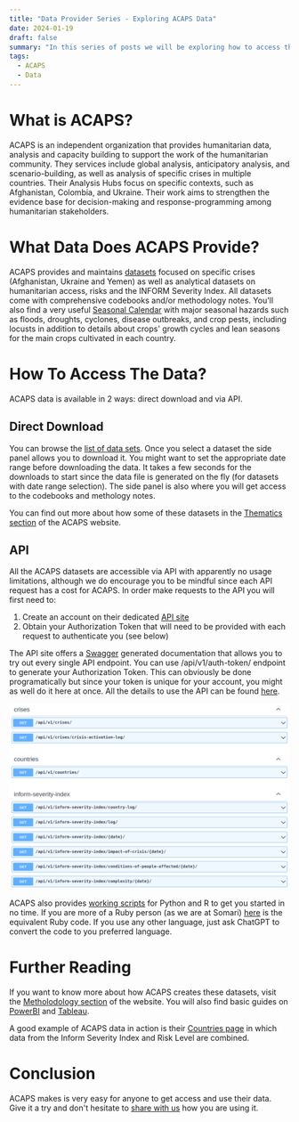 ```yaml
---
title: "Data Provider Series - Exploring ACAPS Data"
date: 2024-01-19
draft: false
summary: "In this series of posts we will be exploring how to access the data from trusted providers and how to integrate them with your own tools. This post explores ACAPS datasets."
tags:
  - ACAPS
  - Data
---
```


# What is ACAPS?

ACAPS is an independent organization that provides humanitarian data, analysis and capacity building to support the work of the humanitarian community. They services include global analysis, anticipatory analysis, and scenario-building, as well as analysis of specific crises in multiple countries. Their Analysis Hubs focus on specific contexts, such as Afghanistan, Colombia, and Ukraine. Their work aims to strengthen the evidence base for decision-making and response-programming among humanitarian stakeholders.

# What Data Does ACAPS Provide?

ACAPS provides and maintains [datasets](https://www.acaps.org/en/data) focused on specific crises (Afghanistan, Ukraine and Yemen) as well as analytical datasets on humanitarian access, risks and the INFORM Severity Index. All datasets come with comprehensive codebooks and/or methodology notes. You'll also find a very useful [Seasonal Calendar](https://www.acaps.org/en/thematics/all-topics/seasonal-calendar) with major seasonal hazards such as floods, droughts, cyclones, disease outbreaks, and crop pests, including locusts in addition to details about crops' growth cycles and lean seasons for the main crops cultivated in each country.

# How To Access The Data?

ACAPS data is available in 2 ways: direct download and via API.

## Direct Download

You can browse the [list of data sets](https://www.acaps.org/en/data). Once you select a dataset the side panel allows you to download it. You might want to set the appropriate date range before downloading the data. It takes a few seconds for the downloads to start since the data file is generated on the fly (for datasets with date range selection). The side panel is also where you will get access to the codebooks and methology notes.

You can find out more about how some of these datasets in the [Thematics section](https://www.acaps.org/en/thematics) of the ACAPS website.

## API

All the ACAPS datasets are accessible via API with apparently no usage limitations, although we do encourage you to be mindful since each API request has a cost for ACAPS. In order make requests to the API you will first need to:

1. Create an account on their dedicated [API site](https://api.acaps.org/)
2. Obtain your Authorization Token that will need to be provided with each request to authenticate you (see below)

The API site offers a [Swagger](https://swagger.io/) generated documentation that allows you to try out every single API endpoint. You can use /api/v1/auth-token/ endpoint to generate your Authorization Token. This can obviously be done programatically but since your token is unique for your account, you might as well do it here at once. All the details to use the API can be found [here](https://api.acaps.org/using-the-api/).

![ACAPS Swagger Documentation](acaps-swagger.png)

ACAPS also provides [working scripts](https://api.acaps.org/working-examples/) for Python and R to get you started in no time. If you are more of a Ruby person (as we are at Somari) [here](https://gist.github.com/gdeflaux/bffd5a7efb9a0c5d0e66025a7eeefa18) is the equivalent Ruby code. If you use any other language, just ask ChatGPT to convert the code to you preferred language.

# Further Reading

If you want to know more about how ACAPS creates these datasets, visit the [Metholodology section](https://www.acaps.org/en/methodology/) of the website. You will also find basic guides on [PowerBI](https://www.microsoft.com/en-us/power-platform/products/power-bi/) and [Tableau](https://www.tableau.com/).

A good example of ACAPS data in action is their [Countries page](https://www.acaps.org/en/countries) in which data from the Inform Severity Index and Risk Level are combined.

# Conclusion

ACAPS makes is very easy for anyone to get access and use their data. Give it a try and don't hesitate to [share with us](https://www.linkedin.com/company/somari-io/) how you are using it.
